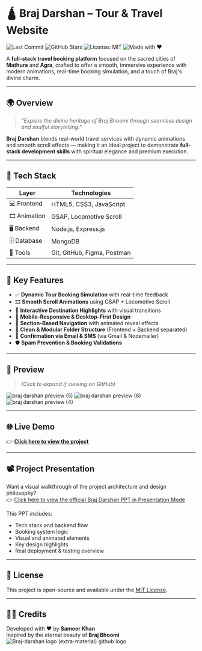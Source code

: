 # 🛕 Braj Darshan – Tour & Travel Website

![Last Commit](https://img.shields.io/github/last-commit/hey-itz-sameerkhan/braj-darshan)
![GitHub Stars](https://img.shields.io/github/stars/hey-itz-sameerkhan/braj-darshan?style=social)
![License: MIT](https://img.shields.io/badge/License-MIT-yellow.svg)
![Made with ❤️](https://img.shields.io/badge/Made%20with-%E2%9D%A4-red)

A **full-stack travel booking platform** focused on the sacred cities of **Mathura** and **Agra**, crafted to offer a smooth, immersive experience with modern animations, real-time booking simulation, and a touch of Braj's divine charm.

---

## 🌍 Overview

> *“Explore the divine heritage of Braj Bhoomi through seamless design and soulful storytelling.”*

**Braj Darshan** blends real-world travel services with dynamic animations and smooth scroll effects — making it an ideal project to demonstrate **full-stack development skills** with spiritual elegance and premium execution.

---

## 🚀 Tech Stack

| Layer       | Technologies                          |
|-------------|----------------------------------------|
| 💻 Frontend  | HTML5, CSS3, JavaScript                |
| 🎞️ Animation | GSAP, Locomotive Scroll                |
| 🖥️ Backend   | Node.js, Express.js                    |
| 🗄️ Database  | MongoDB                                |
| 🧰 Tools     | Git, GitHub, Figma, Postman            |

---

## 🎯 Key Features

- ✅ **Dynamic Tour Booking Simulation** with real-time feedback  
- 🎞️ **Smooth Scroll Animations** using GSAP + Locomotive Scroll  
- 📍 **Interactive Destination Highlights** with visual transitions  
- 📱 **Mobile-Responsive & Desktop-First Design**  
- 🧭 **Section-Based Navigation** with animated reveal effects  
- 📂 **Clean & Modular Folder Structure** (Frontend + Backend separated)  
- 💌 **Confirmation via Email & SMS** (via Gmail & Nodemailer)  
- 🛡️ **Spam Prevention & Booking Validations**

---

## 📸 Preview

> *(Click to expand if viewing on GitHub)*

![braj darshan preview (5)](https://github.com/user-attachments/assets/97f36ff0-cb12-4e56-a0c8-aeb9477c00ba)
![braj darshan preview (6)](https://github.com/user-attachments/assets/338a4c1f-e6e0-4375-9b50-a045ff0cdc71)
![braj darshan preview (4)](https://github.com/user-attachments/assets/53896518-2415-45db-b5b0-3623fb89bc94)

---

## 🌐 Live Demo

👉 **[Click here to view the project](https://braj-darshan-tour-and-travels.netlify.app/)**


---

## 📽️ Project Presentation

Want a visual walkthrough of the project architecture and design philosophy?  
👉 [Click here to view the official Braj Darshan PPT in Presentation Mode](https://docs.google.com/presentation/d/1fmYHSxJweIZGOh55c_DwhgGdk_sowE9r/present)

This PPT includes:
- Tech stack and backend flow
- Booking system logic
- Visual and animated elements
- Key design highlights
- Real deployment & testing overview

---



## 📝 License

This project is open-source and available under the [MIT License](LICENSE).

---

## 🙏🏻 Credits

Developed with ❤️ by **Sameer Khan**  
Inspired by the eternal beauty of **Braj Bhoomi**  
 ![Braj-darshan logo (extra-material) github logo](https://github.com/user-attachments/assets/091b7434-592a-42d7-afd1-149b4bb4f8d3)

